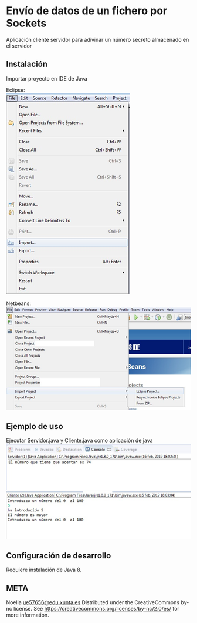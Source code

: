 # Envío de datos de un fichero por Sockets
Aplicación cliente servidor para adivinar un número secreto almacenado en el servidor

## Instalación 
Importar proyecto en IDE de Java

Eclipse:  
![ImportaciónEclipse](../1.jpg)

Netbeans:  
![ImportaciónEclipse](../2.jpg)


## Ejemplo de uso   
Ejecutar Servidor.java y Cliente.java como aplicación de java 
![Execute](../6.jpg)  
![Execute](../7.jpg)  


## Configuración de desarrollo
Requiere instalación de Java 8.

## META
Noelia  ue57656@edu.xunta.es
Distributed under the CreativeCommons by-nc license. See https://creativecommons.org/licenses/by-nc/2.0/es/  for more information.
